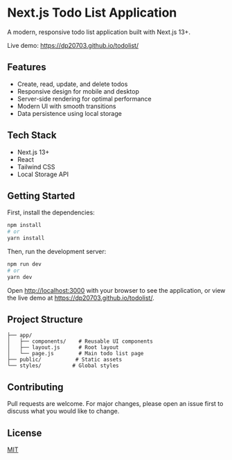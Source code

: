 # Next.js Todo List Application

A modern, responsive todo list application built with Next.js 13+.

Live demo: https://dp20703.github.io/todolist/

## Features

- Create, read, update, and delete todos
- Responsive design for mobile and desktop
- Server-side rendering for optimal performance
- Modern UI with smooth transitions
- Data persistence using local storage

## Tech Stack

- Next.js 13+
- React
- Tailwind CSS
- Local Storage API

## Getting Started

First, install the dependencies:

```bash
npm install
# or
yarn install
```

Then, run the development server:

```bash
npm run dev
# or
yarn dev
```

Open [http://localhost:3000](http://localhost:3000) with your browser to see the application, or view the live demo at https://dp20703.github.io/todolist/.

## Project Structure

```
├── app/
│   ├── components/    # Reusable UI components
│   ├── layout.js      # Root layout
│   └── page.js        # Main todo list page
├── public/           # Static assets
└── styles/          # Global styles
```

## Contributing

Pull requests are welcome. For major changes, please open an issue first to discuss what you would like to change.

## License

[MIT](https://choosealicense.com/licenses/mit/)
